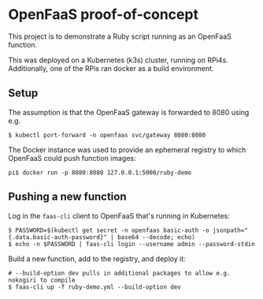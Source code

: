 # OpenFaaS proof-of-concept

This project is to demonstrate a Ruby script running as an OpenFaaS function.

This was deployed on a Kubernetes (k3s) cluster, running on RPi4s.
Additionally, one of the RPis ran docker as a build environment.

## Setup

The assumption is that the OpenFaaS gateway is forwarded to 8080 using e.g.

```
$ kubectl port-forward -n openfaas svc/gateway 8080:8080
```

The Docker instance was used to provide an ephemeral registry to which OpenFaaS could push function images:

```
pi$ docker run -p 8080:8080 127.0.0.1:5000/ruby-demo
```

## Pushing a new function

Log in the `faas-cli` client to OpenFaaS that's running in Kubernetes:

```
$ PASSWORD=$(kubectl get secret -n openfaas basic-auth -o jsonpath="{.data.basic-auth-password}" | base64 --decode; echo)
$ echo -n $PASSWORD | faas-cli login --username admin --password-stdin
```

Build a new function, add to the registry, and deploy it:

```
# --build-option dev pulls in additional packages to allow e.g. nokogiri to compile
$ faas-cli up -f ruby-demo.yml --build-option dev
```
